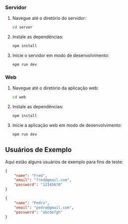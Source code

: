 

### Servidor

1. Navegue até o diretório do servidor:
    ```bash
    cd server
    ```

2. Instale as dependências:
    ```bash
    npm install
    ```

3. Inicie o servidor em modo de desenvolvimento:
    ```bash
    npm run dev
    ```

###  Web

1. Navegue até o diretório da aplicação web:
    ```bash
    cd web
    ```

2. Instale as dependências:
    ```bash
    npm install
    ```

3. Inicie a aplicação web em modo de desenvolvimento:
    ```bash
    npm run dev
    ```

## Usuários de Exemplo

Aqui estão alguns usuários de exemplo para fins de teste:

```json
{
    "name": "Fred",
    "email": "fred@gmail.com",
    "password": "12345678"
}

{
    "name": "Pedro",
    "email": "pedro@gmail.com",
    "password": "abcdefgh"
}

